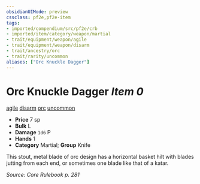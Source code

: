```yaml
---
obsidianUIMode: preview
cssclass: pf2e,pf2e-item
tags:
- imported/compendium/src/pf2e/crb
- imported/item/category/weapon/martial
- trait/equipment/weapon/agile
- trait/equipment/weapon/disarm
- trait/ancestry/orc
- trait/rarity/uncommon
aliases: ["Orc Knuckle Dagger"]
---
```

# Orc Knuckle Dagger *Item 0*  
[agile](agile.md)  [disarm](rules/traits/disarm.md)  [orc](orc.md)  [uncommon](uncommon.md)  

- **Price** 7 sp
- **Bulk** L
- **Damage** `1d6` P
- **Hands** 1
- **Category** Martial; **Group** Knife 

This stout, metal blade of orc design has a horizontal basket hilt with blades jutting from each end, or sometimes one blade like that of a katar.

*Source: Core Rulebook p. 281*
